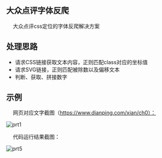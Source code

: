 ## 大众点评字体反爬
&emsp; 大众点评css定位的字体反爬解决方案

## 处理思路
- 请求CSS链接获取文本内容，正则匹配class对应的坐标值
- 请求SVG链接，正则匹配被除数以及偏移文本
- 判断、获取、拼接数字

## 示例
&emsp; 网页对应文字截图（https://www.dianping.com/xian/ch0）：

![prt1](https://github.com/Northxw/Python3_WebSpider/blob/master/24-Dianping/utils/prtsc1.png)

&emsp; 代码运行结果截图：

![prt5](https://github.com/Northxw/Python3_WebSpider/blob/master/24-Dianping/utils/prtsc5.png)
